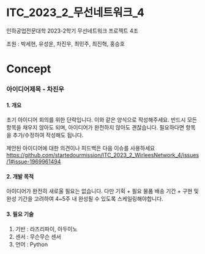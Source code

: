 # ITC_2023_2_무선네트워크_4

인하공업전문대학 2023-2학기 무선네트워크 프로젝트 4조

조원 : 박세현, 유성운, 차진우, 최민주, 최진혁, 홍승호

# Concept

### 아이디어제목 - 차진우

#### 1. 개요

초기 아이디어 회의를 위한 단락입니다.  이와 같은 양식으로 작성해주세요. 반드시 모든 항목을 채우지 않아도 되며, 아이디어가 완전하지 않아도 괜찮습니다. 필요하다면 항목을 추가/수정하여 작성해도 됩니다.  

제안된 아이디어에 대한 의견이나 피드백은 다음 이슈를 사용하세요
https://github.com/startedourmission/ITC_2023_2_WirleesNetwork_4/issues/1#issue-1969961494

#### 2. 개발 목적

아이디어가 완전히 새로울 필요는 없습니다. 다만 기획 + 필요 물품 배송 기간 +  구현 및 완성 기간을 고려하여 4~5주 내 완성될 수 있도록 스케일링해야합니다. 
#### 3. 필요 기술

1. 기반 : 라즈리파이, 아두이노
2. 센서 : 무슨무슨 센서
3. 언어 : Python
